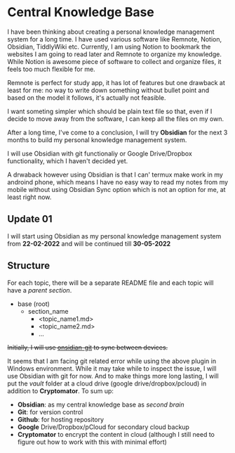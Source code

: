 # Central Knowledge Base

I have been thinking about creating a personal knowledge management system for a long time. I have used various software like Remnote, Notion, Obsidian, TiddlyWiki etc. Currently, I am using Notion to bookmark the websites I am going to read later and Remnote to organize my knowledge. While Notion is awesome piece of software to collect and organize files, it feels too much flexible for me. 

Remnote is perfect for study app, it has lot of features but one drawback at least for me: no way to write down something without bullet point and based on the model it follows, it's actually not feasible.

I want someting simpler which should be plain text file so that, even if I decide to move away from the software, I can keep all the files on my own. 

After a long time, I've come to a conclusion, I will try **Obsidian** for the next 3 months to build my personal knowledge management system.

I will use Obsidian with git functionaliy or Google Drive/Dropbox functionality, which I haven't decided yet.

A drwaback however using Obsidian is that I can' termux make work in my androind phone, which means I have no easy way to read my notes from my mobile without using Obsidian Sync
option which is not an option for me, at least right now.


## Update 01

I will start using Obsidian as my personal knowledge management system from **22-02-2022** and will be continued till **30-05-2022**

## Structure

For each topic, there will be a separate README file and each topic will have a _parent section_. 

- base (root)
    - section_name
        - <topic_name1.md>
        - <topic_name2.md>
        - ...

<del>Initially, I will use [onsidian-git](https://github.com/denolehov/obsidian-git) to sync between devices.</del>

It seems that I am facing git related error while using the above plugin in Windows environment. While it may take while to inspect the issue, I will use Obsidian with git for now. And to make things more long lasting, I will put the _vault_ folder at a cloud drive (google drive/dropbox/pcloud) in addition to **Cryptomator**. To sum up:

- **Obsidian**: as my central knowledge base as _second brain_
- **Git**: for version control
- **Github**: for hosting repository
- **Google** Drive/Dropbox/pCloud for secondary cloud backup
- **Cryptomator** to encrypt the content in cloud (although I still need to figure out how to work with this with minimal effort)
